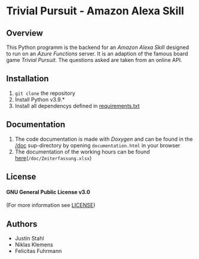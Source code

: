 # Trivial Pursuit - Amazon Alexa Skill
## Overview
This Python programm is the backend for an *Amazon Alexa Skill* 
designed to run on an *Azure Functions* server. It is an adaption of the famous 
board game *Trivial Pursuit*. The questions asked are taken from an online API.

## Installation
1. `git clone` the repository
2. Install Python v3.9.*
3. Install all dependencys defined in [requirements.txt](requirements.txt)

## Documentation
1. The code documentation is made with *Doxygen* and can be found in the [/doc](/doc) sup-directory by opening `documentation.html` in your browser
2. The documentation of the working hours can be found [here](/doc/Zeiterfassung.xlsx)(`/doc/Zeiterfassung.xlsx`)

## License
#### GNU General Public License v3.0
(For more information see [LICENSE](LICENSE))

## Authors
- Justin Stahl
- Niklas Klemens
- Felicitas Fuhrmann
